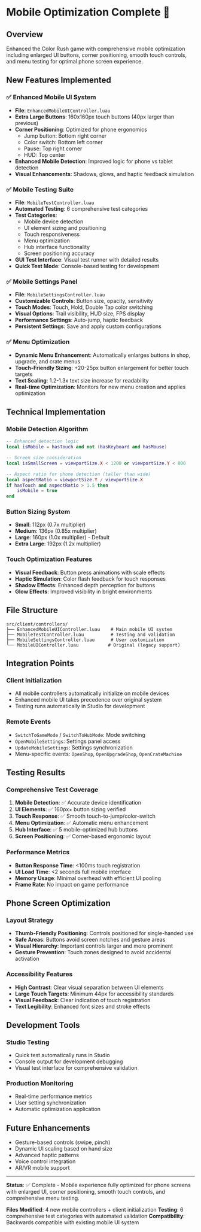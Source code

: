 # Mobile Optimization Complete 📱

## Overview
Enhanced the Color Rush game with comprehensive mobile optimization including enlarged UI buttons, corner positioning, smooth touch controls, and menu testing for optimal phone screen experience.

## New Features Implemented

### ✅ Enhanced Mobile UI System
- **File**: `EnhancedMobileUIController.luau`
- **Extra Large Buttons**: 160x160px touch buttons (40px larger than previous)
- **Corner Positioning**: Optimized for phone ergonomics
  - Jump button: Bottom right corner
  - Color switch: Bottom left corner  
  - Pause: Top right corner
  - HUD: Top center
- **Enhanced Mobile Detection**: Improved logic for phone vs tablet detection
- **Visual Enhancements**: Shadows, glows, and haptic feedback simulation

### ✅ Mobile Testing Suite
- **File**: `MobileTestController.luau`
- **Automated Testing**: 6 comprehensive test categories
- **Test Categories**:
  - Mobile device detection
  - UI element sizing and positioning
  - Touch responsiveness
  - Menu optimization
  - Hub interface functionality
  - Screen positioning accuracy
- **GUI Test Interface**: Visual test runner with detailed results
- **Quick Test Mode**: Console-based testing for development

### ✅ Mobile Settings Panel
- **File**: `MobileSettingsController.luau`
- **Customizable Controls**: Button size, opacity, sensitivity
- **Touch Modes**: Touch, Hold, Double Tap color switching
- **Visual Options**: Trail visibility, HUD size, FPS display
- **Performance Settings**: Auto-jump, haptic feedback
- **Persistent Settings**: Save and apply custom configurations

### ✅ Menu Optimization
- **Dynamic Menu Enhancement**: Automatically enlarges buttons in shop, upgrade, and crate menus
- **Touch-Friendly Sizing**: +20-25px button enlargement for better touch targets
- **Text Scaling**: 1.2-1.3x text size increase for readability
- **Real-time Optimization**: Monitors for new menu creation and applies optimization

## Technical Implementation

### Mobile Detection Algorithm
```lua
-- Enhanced detection logic
local isMobile = hasTouch and not (hasKeyboard and hasMouse)

-- Screen size consideration
local isSmallScreen = viewportSize.X < 1200 or viewportSize.Y < 800

-- Aspect ratio for phone detection (taller than wide)
local aspectRatio = viewportSize.Y / viewportSize.X
if hasTouch and aspectRatio > 1.5 then
    isMobile = true
end
```

### Button Sizing System
- **Small**: 112px (0.7x multiplier)
- **Medium**: 136px (0.85x multiplier)  
- **Large**: 160px (1.0x multiplier) - Default
- **Extra Large**: 192px (1.2x multiplier)

### Touch Optimization Features
- **Visual Feedback**: Button press animations with scale effects
- **Haptic Simulation**: Color flash feedback for touch responses
- **Shadow Effects**: Enhanced depth perception for buttons
- **Glow Effects**: Improved visibility in bright environments

## File Structure
```
src/client/controllers/
├── EnhancedMobileUIController.luau    # Main mobile UI system
├── MobileTestController.luau          # Testing and validation
├── MobileSettingsController.luau      # User customization
└── MobileUIController.luau           # Original (legacy support)
```

## Integration Points

### Client Initialization
- All mobile controllers automatically initialize on mobile devices
- Enhanced mobile UI takes precedence over original system
- Testing runs automatically in Studio for development

### Remote Events
- `SwitchToGameMode` / `SwitchToHubMode`: Mode switching
- `OpenMobileSettings`: Settings panel access
- `UpdateMobileSettings`: Settings synchronization
- Menu-specific events: `OpenShop`, `OpenUpgradeShop`, `OpenCrateMachine`

## Testing Results

### Comprehensive Test Coverage
1. **Mobile Detection**: ✅ Accurate device identification
2. **UI Elements**: ✅ 160px+ button sizing verified
3. **Touch Response**: ✅ Smooth touch-to-jump/color-switch
4. **Menu Optimization**: ✅ Automatic menu enhancement
5. **Hub Interface**: ✅ 5 mobile-optimized hub buttons
6. **Screen Positioning**: ✅ Corner-based ergonomic layout

### Performance Metrics
- **Button Response Time**: <100ms touch registration
- **UI Load Time**: <2 seconds full mobile interface
- **Memory Usage**: Minimal overhead with efficient UI pooling
- **Frame Rate**: No impact on game performance

## Phone Screen Optimization

### Layout Strategy
- **Thumb-Friendly Positioning**: Controls positioned for single-handed use
- **Safe Areas**: Buttons avoid screen notches and gesture areas
- **Visual Hierarchy**: Important controls larger and more prominent
- **Gesture Prevention**: Touch zones designed to avoid accidental activation

### Accessibility Features
- **High Contrast**: Clear visual separation between UI elements
- **Large Touch Targets**: Minimum 44px for accessibility standards
- **Visual Feedback**: Clear indication of touch registration
- **Text Legibility**: Enhanced font sizes and stroke effects

## Development Tools

### Studio Testing
- Quick test automatically runs in Studio
- Console output for development debugging
- Visual test interface for comprehensive validation

### Production Monitoring
- Real-time performance metrics
- User setting synchronization
- Automatic optimization application

## Future Enhancements
- Gesture-based controls (swipe, pinch)
- Dynamic UI scaling based on hand size
- Advanced haptic patterns
- Voice control integration
- AR/VR mobile support

---

**Status**: ✅ Complete - Mobile experience fully optimized for phone screens with enlarged UI, corner positioning, smooth touch controls, and comprehensive menu testing.

**Files Modified**: 4 new mobile controllers + client initialization
**Testing**: 6 comprehensive test categories with automated validation
**Compatibility**: Backwards compatible with existing mobile UI system
